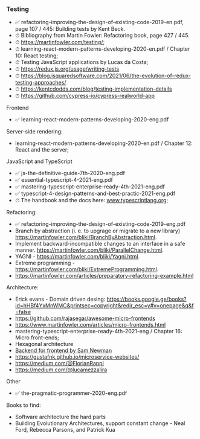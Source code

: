 ### Testing
- ✅ refactoring-improving-the-design-of-existing-code-2019-en.pdf, page 107 / 445: Building tests by Kent Beck.
- ⏱ Bibliography from Martin Fowler: Refactoring book, page 427 / 445.
- ⏱ https://martinfowler.com/testing/;
- ⏱ learning-react-modern-patterns-developing-2020-en.pdf / Chapter 10: React testing;
- ⏱ Testing JavaScript applications by Lucas da Costa;
- ⏱ https://redux.js.org/usage/writing-tests
- ⏱ https://blog.isquaredsoftware.com/2021/06/the-evolution-of-redux-testing-approaches/
- ⏱ https://kentcdodds.com/blog/testing-implementation-details
- ⏱ https://github.com/cypress-io/cypress-realworld-app

Frontend
- ✅ learning-react-modern-patterns-developing-2020-eng.pdf

Server-side rendering:
- learning-react-modern-patterns-developing-2020-en.pdf / Chapter 12: React and the server;

JavaScript and TypeScript
- ✅ js-the-definitive-guide-7th-2020-eng.pdf
- ✅ essential-typescript-4-2021-eng.pdf
- ✅ mastering-typescript-enterprise-ready-4th-2021-eng.pdf
- ✅ typescript-4-design-patterns-and-best-practic-2021-eng.pdf
- ⏱ The handbook and the docs here: www.typescriptlang.org;

Refactoring:
- ✅ refactoring-improving-the-design-of-existing-code-2019-eng.pdf
- Branch by abstraction (i. e. to upgrage or migrate to a new library) https://martinfowler.com/bliki/BranchByAbstraction.html.
- Implement backward-incompatible changes to an interface in a safe manner. https://martinfowler.com/bliki/ParallelChange.html.
- YAGNI - https://martinfowler.com/bliki/Yagni.html.
- Extreme programming - https://martinfowler.com/bliki/ExtremeProgramming.html.
- https://martinfowler.com/articles/preparatory-refactoring-example.html

Architecture:
- Erick evans - Domain driven desing: https://books.google.ge/books?id=hHBf4YxMnWMC&printsec=copyright&redir_esc=y#v=onepage&q&f=false
- https://github.com/rajasegar/awesome-micro-frontends
- https://www.martinfowler.com/articles/micro-frontends.html
- mastering-typescript-enterprise-ready-4th-2021-eng / Chapter 16: Micro front-ends;
- Hexagonal architecture
- [Backend for frontend by Sam Newman](https://samnewman.io/patterns/architectural/bff/)
- https://gustafnk.github.io/microservice-websites/
- https://medium.com/@FlorianRappl
- https://medium.com/@lucamezzalira

Other
- ✅ the-pragmatic-programmer-2020-eng.pdf

Books to find:
- Software architecture the hard parts
- Building Evolutionary Architectures, support constant change - Neal Ford, Rebecca Parsons, and Patrick Kua
